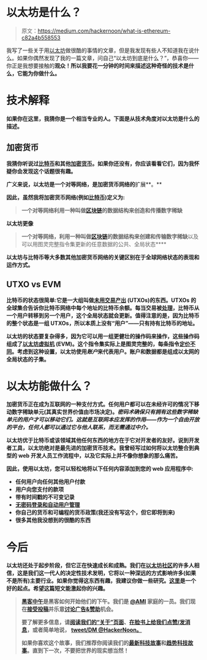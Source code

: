 # 以太坊是什么？

> 原文：<https://medium.com/hackernoon/what-is-ethereum-c82a4b558553>

我写了一些关于用[以太坊](https://github.com/ethereum/wiki/wiki)做很酷的事情的文章，但是我发现有些人不知道我在说什么。如果你偶然发现了我的一篇文章，问自己“以太坊到底是什么？”，恭喜你——你正是我想要接触的**观众！所以我要花一分钟的时间来描述这种奇怪的技术是什么，它能为你做什么。**

# **技术解释**

**如果你在这里，我猜你是一个相当专业的人。下面是从技术角度对以太坊是什么的描述。**

## ****加密货币****

**我猜你听说过[比特币](https://en.bitcoin.it/wiki/Main_Page)和其他[加密货币](https://en.wikipedia.org/wiki/Cryptocurrency)。如果你还没有，你应该看看它们，因为我怀疑你会发现这个话题很有趣。**

**广义来说，以太坊是一个对等网络，是加密货币网络的**扩展**。**

**因此，虽然我将加密货币网络(例如[比特币](https://hackernoon.com/tagged/bitcoin))定义为:**

> **一个对等网络利用一种叫做[区块链](https://en.wikipedia.org/wiki/Blockchain)的数据结构来创造和传播数字稀缺**

**以太坊更像**

> **一个对等网络，利用一种叫做[区块链](https://en.wikipedia.org/wiki/Blockchain)的数据结构来创建和传输数字稀缺**以及可以用图灵完整指令集更新的任意数据的公共、全局状态****

**以太坊与比特币等大多数其他加密货币网络的关键区别在于全球网络状态的表现和运作方式。**

## **UTXO vs EVM**

**比特币的状态很简单:它是一大组叫做[未用交易产出](http://gavinandresen.ninja/utxo-uhoh) (UTXOs)的东西。UTXOs 的全球集合告诉你比特币网络中每个地址的比特币余额。每当交易被[处理](https://en.bitcoin.it/wiki/Script)，比特币从一个用户转移到另一个用户，这个全局状态就会更新。值得注意的是，因为比特币的整个状态是一组 UTXOs，所以本质上没有“用户”——只有持有比特币的地址。**

**以太坊的状态要复杂得多，因为它可以用一组更健壮的操作码来操作，这些操作码组成了[以太坊虚拟机](http://solidity.readthedocs.io/en/develop/introduction-to-smart-contracts.html) (EVM)。这个指令集实际上是图灵完整的，每条指令[定价不同](http://ethereum.stackexchange.com/questions/52/how-were-gas-costs-chosen-for-the-ethereum-virtual-machine-instructions)。考虑到这种设置，以太坊使用*账户*来代表用户。账户和数据都是组成以太网的全局状态的子集。**

# **以太坊能做什么？**

**加密货币正在成为互联网的一种支付方式。任何用户都可以在未经许可的情况下移动数字稀缺单元(其真实世界价值由市场决定)。*密码术确保只有拥有这些数字稀缺单元的用户才可以移动它们。这就是互联网本应发挥的作用——作为一个自由开放的平台，任何人都可以通过它与他人联系，而无需通过中介。***

**以太坊优于比特币或该领域其他任何东西的地方在于它对开发者的友好。说到开发者工具，以太坊绝对是最先进的加密货币技术。我曾经写过如何将以太坊整合到典型的 web 开发人员工作流程中，以及它实际上并不像你想象的那么痛苦。**

**因此，使用以太坊，您可以轻松地将以下任何内容添加到您的 web 应用程序中:**

*   **任何用户向任何其他用户付款**
*   **用户向您支付的款项**
*   **带有时间戳的不可变记录**
*   **[无密码登录和自动用户管理](https://hackernoon.com/never-use-passwords-again-with-ethereum-and-metamask-b61c7e409f0d)**
*   **你自己的货币和可编程的货币政策(我还没有写这个，但它即将到来)**
*   **很多其他我没想到的很酷的东西**

# **今后**

**以太坊还处于起步阶段，但它正在快速成长和成熟。我们在[以太坊社区](https://www.reddit.com/r/ethereum/)的许多人相信，这是我们这一代人的决定性技术发明，它将以一种深远的方式影响许多(如果不是所有)主要行业。如果你觉得这东西有趣，我建议你做一些研究。[这里](https://github.com/ethereum/wiki/wiki)是一个好的起点。希望这篇短文能激起你的兴趣。**

> **[黑客中午](http://bit.ly/Hackernoon)是黑客如何开始他们的下午。我们是 [@AMI](http://bit.ly/atAMIatAMI) 家庭的一员。我们现在[接受投稿](http://bit.ly/hackernoonsubmission)并乐意[讨论广告&赞助](mailto:partners@amipublications.com)机会。**
> 
> **要了解更多信息，请[阅读我们的“关于”页面](https://goo.gl/4ofytp)、[在脸书上给我们点赞/发消息](http://bit.ly/HackernoonFB)，或者简单地说， [tweet/DM @HackerNoon。](https://goo.gl/k7XYbx)**
> 
> **如果你喜欢这个故事，我们推荐你阅读我们的[最新科技故事](http://bit.ly/hackernoonlatestt)和[趋势科技故事](https://hackernoon.com/trending)。直到下一次，不要把世界的现实想当然！**